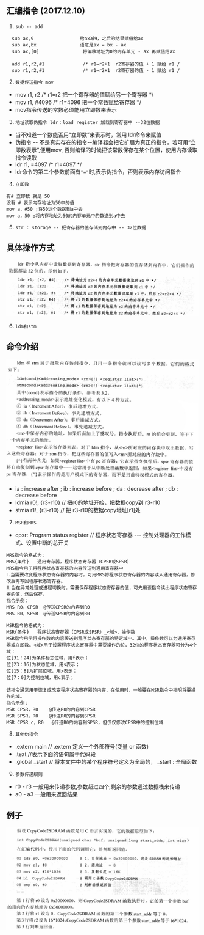 ## 汇编指令 (2017.12.10)
1. `sub -- add`
```
  sub ax,9                 给ax减9，之后的结果赋值给ax
  sub ax,bx                语意是ax = bx - ax  
  sub ax,[0]                将偏移地址为0的内存单元 - ax 再赋值给ax

  add r1,r2,#1              /* r1=r2+1  r2寄存器的值 + 1 赋给 r1 /
  sub r1,r2,#1              /* r1=r2+1  r2寄存器的值 - 1 赋给 r1 /
```
2. `数据传送指令 mov`
* mov r1, r2        /* r1=r2  把一个寄存器的值赋给另一个寄存器 */
* mov r1, #4096     /* r1=4096 把一个常数赋给寄存器 */
* mov指令传送的常数必须能用立即数来表示

3. `地址读取伪指令 ldr` : `load register 加载到寄存器中 --32位数据`
* 当不知道一个数能否用“立即数”来表示时，常用 ldr命令来赋值
* 伪指令 -- 不是真实存在的指令--编译器会把它扩展为真正的指令，若可用“立即数表示”,便用mov,
  否则编译的时候把该常数保存在某个位置，使用内存读取指令读取
* ldr r1, =4097 /* r1=4097 */
* ldr命令的第二个参数前面有`"="`时,表示伪指令，否则表示内存访问指令

4. `立即数`
```
有# 立即数 就是 50 
没有 # 表示内存地址为50中的值 
mov a，#50 ;将50这个数送到a中去
mov a，50 ;将内存地址为50的内存单元中的数送到a中去
```
5. `str : storage -- 把寄存器的值存储到内存中 -- 32位数据 `
## 具体操作方式
![具体操作方式](https://github.com/GalenDeng/Embedded-Linux/blob/master/%E6%B1%87%E7%BC%96%E6%8C%87%E4%BB%A4%E5%9B%BE%E7%89%87%E7%AC%94%E8%AE%B0/ldr%E5%92%8Cstr%E5%91%BD%E4%BB%A4.JPG)

6. `ldm和stm`
## 命令介绍
![命令介绍](https://github.com/GalenDeng/Embedded-Linux/blob/master/%E6%B1%87%E7%BC%96%E6%8C%87%E4%BB%A4%E5%9B%BE%E7%89%87%E7%AC%94%E8%AE%B0/ldm%E5%92%8Cstm%E5%91%BD%E4%BB%A4.JPG)
* ia : increase after ; ib : increase before ; da : decrease after ; db : decrease before
* ldmia r0!, {r3-r10} // 把r0的地址开始，把数据copy到 r3-r10
* stmia r1!, {r3-r10} //  把 r3-r10的数据copy地址[r1]处

7. `MSR和MRS`
* cpsr: Program status register // 程序状态寄存器 --- 控制处理器的工作模式、设置中断的总开关
```
MRS指令的格式为：
MRS{条件}   通用寄存器，程序状态寄存器（CPSR或SPSR）
MRS指令用于将程序状态寄存器的内容传送到通用寄存器中
Ⅰ.当需要改变程序状态寄存器的内容时，可用MRS将程序状态寄存器的内容读入通用寄存器，修改后再写回程序状态寄存器。
Ⅱ.当在异常处理或进程切换时，需要保存程序状态寄存器的值，可先用该指令读出程序状态寄存器的值，然后保存。
指令示例：
MRS R0，CPSR  @传送CPSR的内容到R0
MRS R0，SPSR  @传送SPSR的内容到R0
```
```
MSR指令的格式为：
MSR{条件}   程序状态寄存器（CPSR或SPSR）_<域>，操作数
MSR指令用亍将操作数的内容传送到程序状态寄存器的特定域中。其中，操作数可以为通用寄存器或立即数。<域>用于设置程序状态寄存器中需要操作的位，32位的程序状态寄存器可分为4个域：
位[31：24]为条件标志位域，用f表示；
位[23：16]为状态位域，用s表示；
位[15：8]为扩展位域，用x表示；
位[7：0]为控制位域，用c表示；

该指令通常用于恢复或改变程序状态寄存器的内容，在使用时，一般要在MSR指令中指明将要操作的域。
指令示例：
MSR CPSR，R0    @传送R0的内容到CPSR
MSR SPSR，R0    @传送R0的内容到SPSR
MSR CPSR_c，R0   @传送R0的内容到SPSR，但仅仅修改CPSR中的控制位域
```
8. `其他伪指令`
* .extern main // .extern 定义一个外部符号(变量 or 函数)
* .text //表示下面的语句属于代码段
* .global _start // 将本文件中的某个程序符号定义为全局的， _start  : 全局函数
9. `参数传递规则`
* r0 - r3 一般用来传递参数,参数超过四个,剩余的参数通过数据栈来传递
* a0 - a3 一般用来返回结果
## 例子
![例子](https://github.com/GalenDeng/Embedded-Linux/blob/master/%E6%B1%87%E7%BC%96%E6%8C%87%E4%BB%A4%E5%9B%BE%E7%89%87%E7%AC%94%E8%AE%B0/%E5%8F%82%E6%95%B0%E4%BC%A0%E9%80%92%E8%A7%84%E5%88%99%E4%BE%8B%E5%AD%90.JPG)
